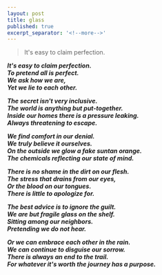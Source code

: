 ```yaml
---
layout: post
title: glass
published: true
excerpt_separator: '<!--more-->'
---
```



> It's easy to claim perfection.

***It's easy to claim perfection.
<br>To pretend all is perfect.
<br>We ask how we are,
<br>Yet we lie to each other.***

*<!--more-->*

***The secret isn't very inclusive.
<br>The world is anything but put-together.
<br>Inside our homes there is a pressure leaking.
<br>Always threatening to escape.***

***We find comfort in our denial.
<br>We truly believe it ourselves.
<br>On the outside we glow a fake suntan orange.
<br>The chemicals reflecting our state of mind.***

***There is no shame in the dirt on our flesh.
<br>The stress that drains from our eyes,
<br>Or the blood on our tongues.
<br>There is little to apologize for.***

***The best advice is to ignore the guilt.
<br>We are but fragile glass on the shelf.
<br>Sitting among our neighbors.
<br>Pretending we do not hear.***

***Or we can embrace each other in the rain.
<br>We can continue to disguise our sorrow.
<br>There is always an end to the trail.
<br>For whatever it's worth the journey has a purpose.***

&nbsp; <!--- //IMAGE IN POST, KEEPING AS AN EXAMPLE// ![_config.yml]({{ site.baseurl }}/images/config.png) --->